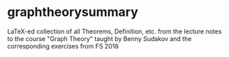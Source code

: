 # graphtheorysummary
LaTeX-ed collection of all Theorems, Definition, etc. from the lecture notes to the course "Graph Theory" taught by Benny Sudakov and the corresponding exercises from FS 2018
